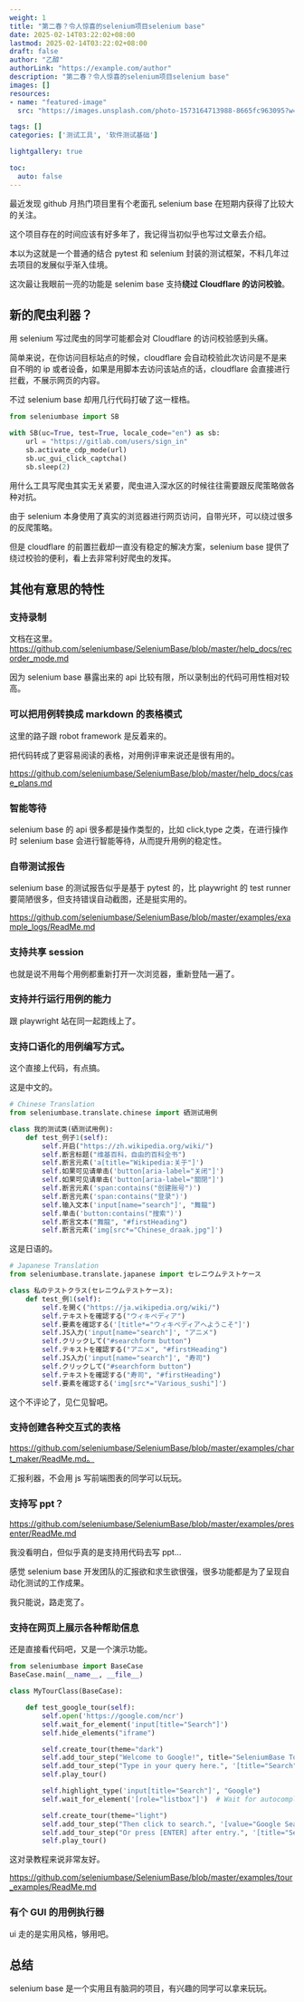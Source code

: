 ```yaml
---
weight: 1
title: "第二春？令人惊喜的selenium项目selenium base"
date: 2025-02-14T03:22:02+08:00
lastmod: 2025-02-14T03:22:02+08:00
draft: false
author: "乙醇"
authorLink: "https://example.com/author"
description: "第二春？令人惊喜的selenium项目selenium base"
images: []
resources:
- name: "featured-image"
  src: "https://images.unsplash.com/photo-1573164713988-8665fc963095?w=300"

tags: []
categories: ['测试工具', '软件测试基础']

lightgallery: true

toc:
  auto: false
---
```


最近发现 github 月热门项目里有个老面孔 selenium base 在短期内获得了比较大的关注。

这个项目存在的时间应该有好多年了，我记得当初似乎也写过文章去介绍。

本以为这就是一个普通的结合 pytest 和 selenium 封装的测试框架，不料几年过去项目的发展似乎渐入佳境。

这次最让我眼前一亮的功能是 selenim base 支持**绕过 Cloudflare 的访问校验**。

## 新的爬虫利器？

用 selenium 写过爬虫的同学可能都会对 Cloudflare 的访问校验感到头痛。

简单来说，在你访问目标站点的时候，cloudflare 会自动校验此次访问是不是来自不明的 ip 或者设备，如果是用脚本去访问该站点的话，cloudflare 会直接进行拦截，不展示网页的内容。

不过 selenium base 却用几行代码打破了这一桎梏。

```python
from seleniumbase import SB

with SB(uc=True, test=True, locale_code="en") as sb:
    url = "https://gitlab.com/users/sign_in"
    sb.activate_cdp_mode(url)
    sb.uc_gui_click_captcha()
    sb.sleep(2)
```

用什么工具写爬虫其实无关紧要，爬虫进入深水区的时候往往需要跟反爬策略做各种对抗。

由于 selenium 本身使用了真实的浏览器进行网页访问，自带光环，可以绕过很多的反爬策略。

但是 cloudflare 的前置拦截却一直没有稳定的解决方案，selenium base 提供了绕过校验的便利，看上去非常利好爬虫的发挥。

## 其他有意思的特性

### 支持录制

文档在这里。https://github.com/seleniumbase/SeleniumBase/blob/master/help_docs/recorder_mode.md

因为 selenium base 暴露出来的 api 比较有限，所以录制出的代码可用性相对较高。

### 可以把用例转换成 markdown 的表格模式

这里的路子跟 robot framework 是反着来的。

把代码转成了更容易阅读的表格，对用例评审来说还是很有用的。

https://github.com/seleniumbase/SeleniumBase/blob/master/help_docs/case_plans.md

### 智能等待

selenium base 的 api 很多都是操作类型的，比如 click,type 之类，在进行操作时 selenium base 会进行智能等待，从而提升用例的稳定性。

### 自带测试报告

selenium base 的测试报告似乎是基于 pytest 的，比 playwright 的 test runner 要简陋很多，但支持错误自动截图，还是挺实用的。

https://github.com/seleniumbase/SeleniumBase/blob/master/examples/example_logs/ReadMe.md

### 支持共享 session

也就是说不用每个用例都重新打开一次浏览器，重新登陆一遍了。

### 支持并行运行用例的能力

跟 playwright 站在同一起跑线上了。

### 支持口语化的用例编写方式。

这个直接上代码，有点搞。

这是中文的。

```python
# Chinese Translation
from seleniumbase.translate.chinese import 硒测试用例

class 我的测试类(硒测试用例):
    def test_例子1(self):
        self.开启("https://zh.wikipedia.org/wiki/")
        self.断言标题("维基百科，自由的百科全书")
        self.断言元素('a[title="Wikipedia:关于"]')
        self.如果可见请单击('button[aria-label="关闭"]')
        self.如果可见请单击('button[aria-label="關閉"]')
        self.断言元素('span:contains("创建账号")')
        self.断言元素('span:contains("登录")')
        self.输入文本('input[name="search"]', "舞龍")
        self.单击('button:contains("搜索")')
        self.断言文本("舞龍", "#firstHeading")
        self.断言元素('img[src*="Chinese_draak.jpg"]')
```

这是日语的。

```python
# Japanese Translation
from seleniumbase.translate.japanese import セレニウムテストケース

class 私のテストクラス(セレニウムテストケース):
    def test_例1(self):
        self.を開く("https://ja.wikipedia.org/wiki/")
        self.テキストを確認する("ウィキペディア")
        self.要素を確認する('[title*="ウィキペディアへようこそ"]')
        self.JS入力('input[name="search"]', "アニメ")
        self.クリックして("#searchform button")
        self.テキストを確認する("アニメ", "#firstHeading")
        self.JS入力('input[name="search"]', "寿司")
        self.クリックして("#searchform button")
        self.テキストを確認する("寿司", "#firstHeading")
        self.要素を確認する('img[src*="Various_sushi"]')
```

这个不评论了，见仁见智吧。

### 支持创建各种交互式的表格

https://github.com/seleniumbase/SeleniumBase/blob/master/examples/chart_maker/ReadMe.md。

汇报利器，不会用 js 写前端图表的同学可以玩玩。

### 支持写 ppt？

https://github.com/seleniumbase/SeleniumBase/blob/master/examples/presenter/ReadMe.md

我没看明白，但似乎真的是支持用代码去写 ppt...

感觉 selenium base 开发团队的汇报欲和求生欲很强，很多功能都是为了呈现自动化测试的工作成果。

我只能说，路走宽了。

### 支持在网页上展示各种帮助信息

还是直接看代码吧，又是一个演示功能。

```python
from seleniumbase import BaseCase
BaseCase.main(__name__, __file__)

class MyTourClass(BaseCase):

    def test_google_tour(self):
        self.open('https://google.com/ncr')
        self.wait_for_element('input[title="Search"]')
        self.hide_elements("iframe")

        self.create_tour(theme="dark")
        self.add_tour_step("Welcome to Google!", title="SeleniumBase Tours")
        self.add_tour_step("Type in your query here.", '[title="Search"]')
        self.play_tour()

        self.highlight_type('input[title="Search"]', "Google")
        self.wait_for_element('[role="listbox"]')  # Wait for autocomplete

        self.create_tour(theme="light")
        self.add_tour_step("Then click to search.", '[value="Google Search"]')
        self.add_tour_step("Or press [ENTER] after entry.", '[title="Search"]')
        self.play_tour()
```

这对录教程来说非常友好。

https://github.com/seleniumbase/SeleniumBase/blob/master/examples/tour_examples/ReadMe.md

### 有个 GUI 的用例执行器

ui 走的是实用风格，够用吧。

## 总结

selenium base 是一个实用且有脑洞的项目，有兴趣的同学可以拿来玩玩。